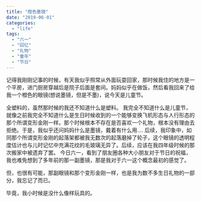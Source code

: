 ```yaml
---
title: "橙色墨镜"
date: "2019-06-01"
categories: 
  - "life"
tags: 
  - "六一"
  - "回忆"
  - "礼物"
  - "童年"
  - "节日"
---
```


记得我刚刚记事的时候，有天我似乎照常从外面玩耍回家，那时候我住的地方是一个平房，进门厨房穿越后是院子后面是套间。妈妈似乎在做饭，然后看我回来了给我一个橙色的眼镜(想说墨镜，但是不墨)，说今天是儿童节。

全塑料的，虽然那时候的我还不知道什么是塑料。 我完全不知道什么是儿童节，就像之前我完全不知道什么是生日时候收到的一个能够变换飞机形态与人行形态的那个所谓变形金刚一样。那个时候根本不存在是否喜欢一个礼物，根本没有理由去拒绝。于是，我似乎还问妈妈什么是墨镜，戴着有什么用.... 后续，我印象中，如同那个所谓变形金刚的起落架都被我无数次的起落磨掉了轮子，这个眼镜的透明程度估计也与儿时记忆中充满花纹的毛玻璃无异了。后续，应该在我四年级时候的那次搬家中被遗弃了罢。 今日六一，看到了朋友圈各种大小朋友对于节日的祝福，我也难免想到了多年前的那一副墨镜，那是我对于六一这个概念最初的感觉了。

但，也很有可能，那副眼镜和那个变形金刚一样，也是我为数不多生日礼物的一部分，我忘记了而已。

毕竟，我小时候是没什么像样玩具的。

